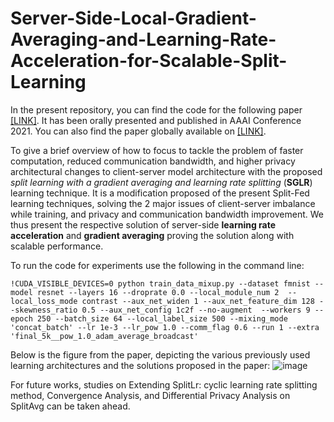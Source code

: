 # Server-Side-Local-Gradient-Averaging-and-Learning-Rate-Acceleration-for-Scalable-Split-Learning

In the present repository, you can find the code for the following paper [[LINK]](https://github.com/Mansi130101/Server-Side-Local-Gradient-Averaging-and-Learning-Rate-Acceleration-for-Scalable-Split-Learning/blob/734eb2203ccc4d58e03a733a9b8044f72c2d8c8e/FL-AAAI-22_paper_21.pdf). It has been orally presented and published in AAAI Conference 2021. You can also find the paper globally available on [[LINK]](https://federated-learning.org/fl-aaai-2022/Papers/FL-AAAI-22_paper_21.pdf).

To give a brief overview of how to focus to tackle the problem of faster computation, reduced communication bandwidth, and higher privacy architectural changes to client-server model architecture with the proposed _split learning with a gradient averaging and learning rate splitting_ (**SGLR**) learning technique. It is a modification proposed of the present Split-Fed learning techniques, solving the 2 major issues of client-server imbalance while training, and privacy and communication bandwidth improvement. We thus present the respective solution of server-side **learning rate acceleration** and **gradient averaging** proving the solution along with scalable performance.

To run the code for experiments use the following in the command line:

```
!CUDA_VISIBLE_DEVICES=0 python train_data_mixup.py --dataset fmnist --model resnet --layers 16 --droprate 0.0 --local_module_num 2  --local_loss_mode contrast --aux_net_widen 1 --aux_net_feature_dim 128 --skewness_ratio 0.5 --aux_net_config 1c2f --no-augment  --workers 9 --epoch 250 --batch_size 64 --local_label_size 500 --mixing_mode 'concat_batch' --lr 1e-3 --lr_pow 1.0 --comm_flag 0.6 --run 1 --extra 'final_5k__pow_1.0_adam_average_broadcast'
```

Below is the figure from the paper, depicting the various previously used learning architectures and the solutions proposed in the paper:
![image](https://github.com/Mansi130101/Server-Side-Local-Gradient-Averaging-and-Learning-Rate-Acceleration-for-Scalable-Split-Learning/assets/58467251/f0b426df-18fc-4ee9-b919-c78c10186568)

For future works, studies on Extending SplitLr: cyclic learning rate splitting method, Convergence Analysis, and Differential Privacy Analysis on SplitAvg can be taken ahead.

